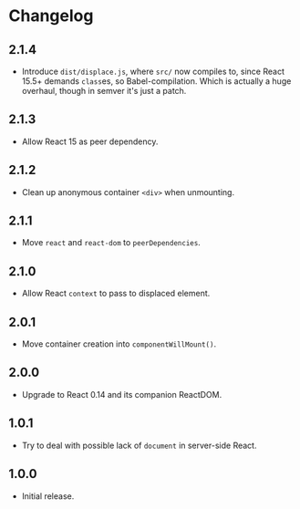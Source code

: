 # Changelog

## 2.1.4

- Introduce `dist/displace.js`, where `src/` now compiles to, since React 15.5+ demands `class`es, so Babel-compilation.
  Which is actually a huge overhaul, though in semver it's just a patch.

## 2.1.3

- Allow React 15 as peer dependency.

## 2.1.2

- Clean up anonymous container `<div>` when unmounting.

## 2.1.1

- Move `react` and `react-dom` to `peerDependencies`.

## 2.1.0

- Allow React `context` to pass to displaced element.

## 2.0.1

- Move container creation into `componentWillMount()`.

## 2.0.0

- Upgrade to React 0.14 and its companion ReactDOM.

## 1.0.1

- Try to deal with possible lack of `document` in server-side React.

## 1.0.0

- Initial release.
